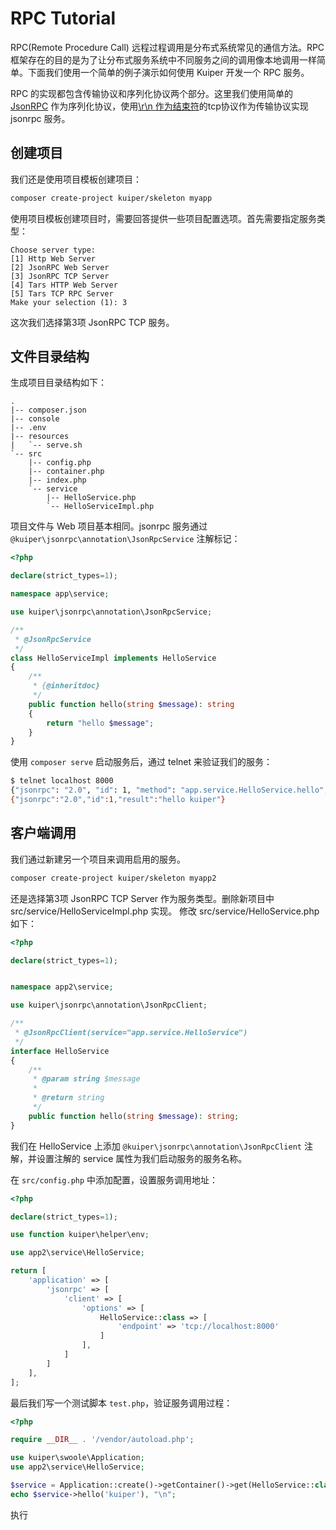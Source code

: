 # RPC Tutorial

RPC(Remote Procedure Call) 远程过程调用是分布式系统常见的通信方法。RPC 框架存在的目的是为了让分布式服务系统中不同服务之间的调用像本地调用一样简单。下面我们使用一个简单的例子演示如何使用 Kuiper 开发一个 RPC 服务。

RPC 的实现都包含传输协议和序列化协议两个部分。这里我们使用简单的 [JsonRPC](https://www.jsonrpc.org/specification) 作为序列化协议，使用[\r\n 作为结束符](https://wiki.swoole.com/#/learn?id=tcp%e6%95%b0%e6%8d%ae%e5%8c%85%e8%be%b9%e7%95%8c%e9%97%ae%e9%a2%98)的tcp协议作为传输协议实现 jsonrpc 服务。

## 创建项目

我们还是使用项目模板创建项目：

```bash
composer create-project kuiper/skeleton myapp
```

使用项目模板创建项目时，需要回答提供一些项目配置选项。首先需要指定服务类型：

```
Choose server type: 
[1] Http Web Server
[2] JsonRPC Web Server
[3] JsonRPC TCP Server
[4] Tars HTTP Web Server
[5] Tars TCP RPC Server
Make your selection (1): 3
```

这次我们选择第3项 JsonRPC TCP 服务。

## 文件目录结构

生成项目目录结构如下：

```
.
|-- composer.json
|-- console
|-- .env
|-- resources
|   `-- serve.sh
`-- src
    |-- config.php
    |-- container.php
    |-- index.php
    `-- service
        |-- HelloService.php
        `-- HelloServiceImpl.php
```

项目文件与 Web 项目基本相同。jsonrpc 服务通过 `@kuiper\jsonrpc\annotation\JsonRpcService` 注解标记：

```php
<?php

declare(strict_types=1);

namespace app\service;

use kuiper\jsonrpc\annotation\JsonRpcService;

/**
 * @JsonRpcService
 */
class HelloServiceImpl implements HelloService
{
    /**
     * {@inheritdoc}
     */
    public function hello(string $message): string
    {
        return "hello $message";
    }
}
```

使用 `composer serve` 启动服务后，通过 telnet 来验证我们的服务：

```bash
$ telnet localhost 8000
{"jsonrpc": "2.0", "id": 1, "method": "app.service.HelloService.hello", "params": ["kuiper"]}
{"jsonrpc":"2.0","id":1,"result":"hello kuiper"}
```

## 客户端调用

我们通过新建另一个项目来调用启用的服务。

```bash
composer create-project kuiper/skeleton myapp2
```

还是选择第3项 JsonRPC TCP Server 作为服务类型。删除新项目中 src/service/HelloServiceImpl.php 实现。
修改 src/service/HelloService.php 如下：

```php
<?php

declare(strict_types=1);


namespace app2\service;

use kuiper\jsonrpc\annotation\JsonRpcClient;

/**
 * @JsonRpcClient(service="app.service.HelloService")
 */
interface HelloService
{
    /**
     * @param string $message
     *
     * @return string
     */
    public function hello(string $message): string;
}
```

我们在 HelloService 上添加 `@kuiper\jsonrpc\annotation\JsonRpcClient` 注解，并设置注解的 service 属性为我们启动服务的服务名称。

在 `src/config.php` 中添加配置，设置服务调用地址：

```php
<?php

declare(strict_types=1);

use function kuiper\helper\env;

use app2\service\HelloService;

return [
    'application' => [
        'jsonrpc' => [
            'client' => [
                'options' => [
                    HelloService::class => [
                        'endpoint' => 'tcp://localhost:8000'
                    ]
                ],
            ]
        ]
    ],
];
```

最后我们写一个测试脚本 `test.php`，验证服务调用过程：

```php
<?php

require __DIR__ . '/vendor/autoload.php';

use kuiper\swoole\Application;
use app2\service\HelloService;

$service = Application::create()->getContainer()->get(HelloService::class);
echo $service->hello('kuiper'), "\n";
```

执行 
